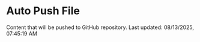 # Auto Push File

Content that will be pushed to GitHub repository.
Last updated: 08/13/2025, 07:45:19 AM